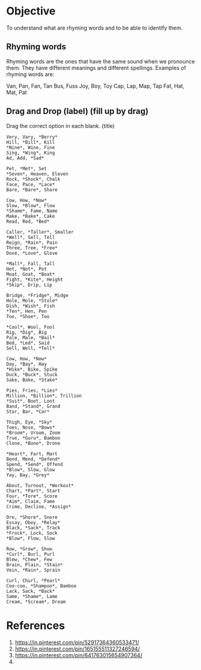# Objective

To understand what are rhyming words and to be able to identify them.

## Rhyming words

Rhyming words are the ones that have the same sound when we pronounce them. They have different meanings and different spellings. Examples of rhyming words are:

Van, Pan, Fan, Tan
Bus, Fuss
Joy, Boy, Toy
Cap, Lap, Map, Tap
Fat, Hat, Mat, Pat

## Drag and Drop (label) (fill up by drag)

Drag the correct option in each blank. (title)
```
Very, Vary, *Berry*
Hill, *Bill*, Kill
*Nine*, Wine, Fine
Sing, *Wing*, King
Ad, Add, *Sad*
```

```
Pet, *Met*, Set
*Seven*, Heaven, Eleven
Rock, *Shock*, Chalk
Face, Pace, *Lace*
Bare, *Bare*, Share
```

```
Cow, How, *Now*
Slow, *Blow*, Flow
*Shame*, Fame, Name
Make, *Bake*, Cake
Read, Red, *Bed*
```

```
Caller, *Taller*, Smaller
*Well*, Sell, Tell
Reign, *Rain*, Pain
Three, Tree, *Free*
Dove, *Love*, Glove
```

```
*Mall*, Fall, Tall
Hot, *Not*, Pot
Moat, Goat, *Boat*
Fight, *Kite*, Height
*Skip*, Drip, Lip
```

```
Bridge, *Fridge*, Midge
Hole, Mole, *Stole*
Dish, *Wish*, Fish
*Ten*, Hen, Pen
Too, *Shoe*, Too
```

```
*Cool*, Wool, Fool
Rig, *Dig*, Big
Pale, Male, *Bail*
Bed, *Led*, Said
Sell, Well, *Tell*
```

```
Cow, How, *Now*
Day, *Bay*, Hay
*Hike*, Bike, Spike
Duck, *Buck*, Stuck
Sake, Bake, *Stake*
```

```
Pies, Fries, *Lies*
Million, *Billion*, Trillion
*Suit*, Boot, Loot
Band, *Stand*, Grand
Star, Bar, *Car*
```

```
Thigh, Eye, *Sky*
Toes, Nose, *Bows*
*Broom*, Vroom, Zoom
True, *Guru*, Bamboo
Clone, *Bone*, Drone
```

```
*Heart*, Fart, Mart
Bend, Mend, *Defend*
Spend, *Send*, Offend
*Blow*, Slow, Glow
Yay, Bay, *Grey*
```

```
About, Turnout, *Workout*
Chart, *Part*, Start
Four, *Tore*, Score
*Aim*, Claim, Fame
Crime, Decline, *Assign*
```

```
Ore, *Shore*, Snore
Essay, Obey, *Relay*
Black, *Sack*, Track
*Frock*, Lock, Sock
*Blow*, Flow, Slow
```

```
Row, *Grow*, Show
*Curl*, Burl, Purl
Blew, *Chew*, Few
Brain, Plain, *Stain*
Vein, *Rain*, Sprain
```

```
Curl, Churl, *Pearl*
Coo-coo, *Shampoo*, Bamboo
Lack, Sack, *Back*
Same, *Shame*, Lame
Cream, *Scream*, Dream
```

# References

1. https://in.pinterest.com/pin/52917364360533471/
2. https://in.pinterest.com/pin/165155511327246594/
3. https://in.pinterest.com/pin/641763015654907364/
4. 
